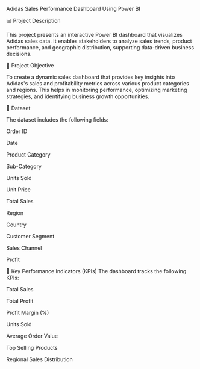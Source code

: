 Adidas Sales Performance Dashboard Using Power BI





📊 Project Description

This project presents an interactive Power BI dashboard that visualizes Adidas sales data. It enables stakeholders to analyze sales trends, product performance, and geographic distribution, supporting data-driven business decisions.


🎯 Project Objective

To create a dynamic sales dashboard that provides key insights into Adidas's sales and profitability metrics across various product categories and regions. This helps in monitoring performance, optimizing marketing strategies, and identifying business growth opportunities.



📂 Dataset

The dataset includes the following fields:

Order ID

Date

Product Category

Sub-Category

Units Sold

Unit Price

Total Sales

Region

Country

Customer Segment

Sales Channel

Profit

📌 Key Performance Indicators (KPIs)
The dashboard tracks the following KPIs:

Total Sales

Total Profit

Profit Margin (%)

Units Sold

Average Order Value

Top Selling Products

Regional Sales Distribution

